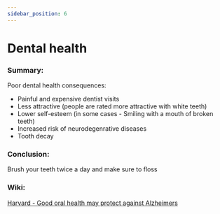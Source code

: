 ```yaml
---
sidebar_position: 6
---
```


# Dental health

### Summary:

Poor dental health consequences:

* Painful and expensive dentist visits
* Less attractive (people are rated more attractive with white teeth)
* Lower self-esteem (in some cases - Smiling with a mouth of broken teeth)
* Increased risk of neurodegenrative diseases
* Tooth decay



### Conclusion:

Brush your teeth twice a day and make sure to floss

### Wiki:

[Harvard - Good oral health may protect against Alzheimers](https://www.health.harvard.edu/mind-and-mood/good-oral-health-may-help-protect-against-alzheimers)





